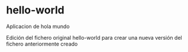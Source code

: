 # hello-world
Aplicacion de hola mundo


Edición del fichero original hello-world para crear una nueva versión del fichero
anteriormente creado
